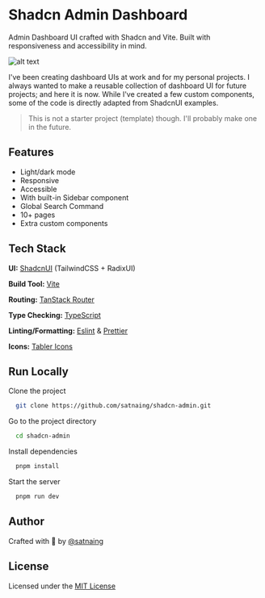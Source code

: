 # Shadcn Admin Dashboard

Admin Dashboard UI crafted with Shadcn and Vite. Built with responsiveness and accessibility in mind.

![alt text](public/images/shadcn-admin.png)

I've been creating dashboard UIs at work and for my personal projects. I always wanted to make a reusable collection of dashboard UI for future projects; and here it is now. While I've created a few custom components, some of the code is directly adapted from ShadcnUI examples.

> This is not a starter project (template) though. I'll probably make one in the future.

## Features

- Light/dark mode
- Responsive
- Accessible
- With built-in Sidebar component
- Global Search Command
- 10+ pages
- Extra custom components

## Tech Stack

**UI:** [ShadcnUI](https://ui.shadcn.com) (TailwindCSS + RadixUI)

**Build Tool:** [Vite](https://vitejs.dev/)

**Routing:** [TanStack Router](https://tanstack.com/router/latest)

**Type Checking:** [TypeScript](https://www.typescriptlang.org/)

**Linting/Formatting:** [Eslint](https://eslint.org/) & [Prettier](https://prettier.io/)

**Icons:** [Tabler Icons](https://tabler.io/icons)

## Run Locally

Clone the project

```bash
  git clone https://github.com/satnaing/shadcn-admin.git
```

Go to the project directory

```bash
  cd shadcn-admin
```

Install dependencies

```bash
  pnpm install
```

Start the server

```bash
  pnpm run dev
```

## Author

Crafted with 🤍 by [@satnaing](https://github.com/satnaing)

## License

Licensed under the [MIT License](https://choosealicense.com/licenses/mit/)
